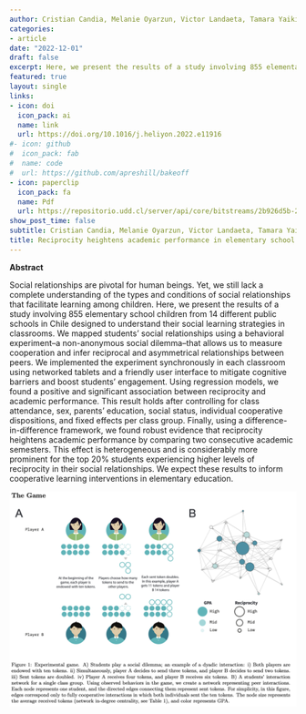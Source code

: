 ```yaml
---
author: Cristian Candia, Melanie Oyarzun, Victor Landaeta, Tamara Yaikin, Cecilia Monge, César Hidalgo, and Carlos Rodriguez-Sickert.
categories:
- article
date: "2022-12-01"
draft: false
excerpt: Here, we present the results of a study involving 855 elementary school children from 14 different public schools in Chile. We mapped students’ social relationships using a behavioral experiment–a non-anonymous social dilemma–that allows us to measure cooperation and infer reciprocal and asymmetrical relationships between peers. We found a positive and significant association between reciprocity and academic performance.
featured: true
layout: single
links:
- icon: doi
  icon_pack: ai
  name: link
  url: https://doi.org/10.1016/j.heliyon.2022.e11916
#- icon: github
#  icon_pack: fab
#  name: code
#  url: https://github.com/apreshill/bakeoff
- icon: paperclip
  icon_pack: fa
  name: Pdf
  url: https://repositorio.udd.cl/server/api/core/bitstreams/2b926d5b-2ded-4744-b272-f51b4df4ccf3/content
show_post_time: false
subtitle: Cristian Candia, Melanie Oyarzun, Victor Landaeta, Tamara Yaikin, Cecilia Monge, César Hidalgo, and Carlos Rodriguez-Sickert.
title: Reciprocity heightens academic performance in elementary school students
---
```


**Abstract**

Social relationships are pivotal for human beings. Yet, we still lack a complete understanding of the types and conditions of social relationships that facilitate learning among children. Here, we present the results of a study involving 855 elementary school children from 14 different public schools in Chile designed to understand their social learning strategies in classrooms. We mapped students’ social relationships using a behavioral experiment–a non-anonymous social dilemma–that allows us to measure cooperation and infer reciprocal and asymmetrical relationships between peers. We implemented the experiment synchronously in each classroom using networked tablets and a friendly user interface to mitigate cognitive barriers and boost students’ engagement. Using regression models, we found a positive and significant association between reciprocity and academic performance. This result holds after controlling for class attendance, sex, parents’ education, social status, individual cooperative dispositions, and fixed effects per class group. Finally, using a difference-in-difference framework, we found robust evidence that reciprocity heightens academic performance by comparing two consecutive academic semesters. This effect is heterogeneous and is considerably more prominent for the top 20% students experiencing higher levels of reciprocity in their social relationships. We expect these results to inform cooperative learning interventions in elementary education.

![The game description, and reciprocity and GPA](reciprocity_main_fig.png)

